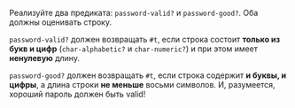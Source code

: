 
Реализуйте два предиката: `password-valid?` и `password-good?`. Оба должны оценивать строку.

`password-valid?` должен возвращать `#t`, если строка состоит **только из букв и цифр** (`char-alphabetic?` и `char-numeric?`) и при этом имеет **ненулевую** длину.

`password-good?` должен возвращать `#t`, если строка содержит **и буквы, и цифры**, а длина строки **не меньше** восьми символов. И, разумеется, хороший пароль должен быть valid!
